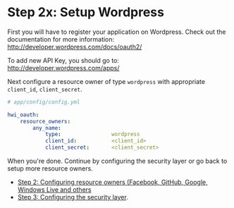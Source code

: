 Step 2x: Setup Wordpress
========================
First you will have to register your application on Wordpress. Check out the
documentation for more information: http://developer.wordpress.com/docs/oauth2/

To add new API Key, you should go to: http://developer.wordpress.com/apps/

Next configure a resource owner of type `wordpress` with appropriate
`client_id`, `client_secret`.

```yaml
# app/config/config.yml

hwi_oauth:
    resource_owners:
        any_name:
            type:                wordpress
            client_id:           <client_id>
            client_secret:       <client_secret>
```

When you're done. Continue by configuring the security layer or go back to
setup more resource owners.

- [Step 2: Configuring resource owners (Facebook, GitHub, Google, Windows Live and others](../2-configuring_resource_owners.md)
- [Step 3: Configuring the security layer](../3-configuring_the_security_layer.md).
